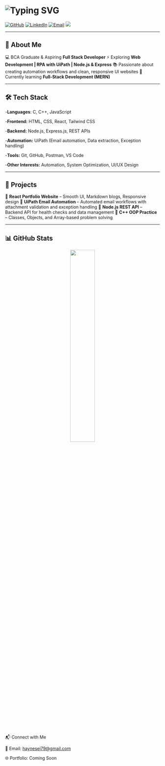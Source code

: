# ![Typing SVG](https://readme-typing-svg.demolab.com/?lines=Hey+I'm+Haynes!+👋;)

[![GitHub](https://img.shields.io/badge/GitHub-000?logo=github&logoColor=fff)](https://github.com/Haynes79)
[![LinkedIn](https://img.shields.io/badge/LinkedIn-0A66C2?logo=linkedin&logoColor=fff)](https://www.linkedin.com/in/haynes-e-j)
[![Email](https://img.shields.io/badge/Email-D14836?logo=gmail&logoColor=fff)](mailto:haynesej79@gmail.com)
<a href="https://www.instagram.com/me.haynes/" target="_blank">
  <img src="https://img.shields.io/badge/Instagram-E4405F?logo=instagram&logoColor=fff" />
</a>

---

## 🚀 About Me

💻 BCA Graduate & Aspiring **Full Stack Developer**
⚡ Exploring **Web Development | RPA with UiPath | Node.js & Express**
📚 Passionate about creating automation workflows and clean, responsive UI websites
🌱 Currently learning **Full-Stack Development (MERN)**

---

## 🛠️ Tech Stack

-**Languages**: C, C++, JavaScript

-**Frontend:** HTML, CSS, React, Tailwind CSS

-**Backend:** Node.js, Express.js, REST APIs

-**Automation:** UiPath (Email automation, Data extraction, Exception handling)

-**Tools:** Git, GitHub, Postman, VS Code

-**Other Interests:** Automation, System Optimization, UI/UX Design

---

## 🚀 Projects

🔹 **React Portfolio Website** – Smooth UI, Markdown blogs, Responsive design
🔹 **UiPath Email Automation** – Automated email workflows with attachment validation and exception handling
🔹 **Node.js REST API** – Backend API for health checks and data management
🔹 **C++ OOP Practice** – Classes, Objects, and Array-based problem solving

---

## 📊 GitHub Stats
 </p> <p align="center"> <img width="40%" src="https://github-readme-stats.vercel.app/api/top-langs/?username=Haynes79&layout=compact&theme=radical" /> </p>
📬 Connect with Me

📧 Email: haynesej79@gmail.com

🌐 Portfolio: Coming Soon
